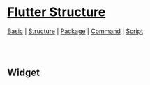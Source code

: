 <style>
.md1{margin-top: 75px;}
.md2{margin-top: 50px;}
.md3{margin-top: 25px;}
.tbl1 td#header{background-color: D1ECCF}
</style>

# [<span style="color:black;">Flutter Structure</span>](Flutter.md)
[Basic](Flutter-Basic.md) | [Structure](Flutter-Structure.md) | [Package](Flutter-Package.md) | [Command](Flutter-Command.md) | [Script](Flutter-Script.md)
<div class="md1"></div>




## Widget




<div class="md1"></div>